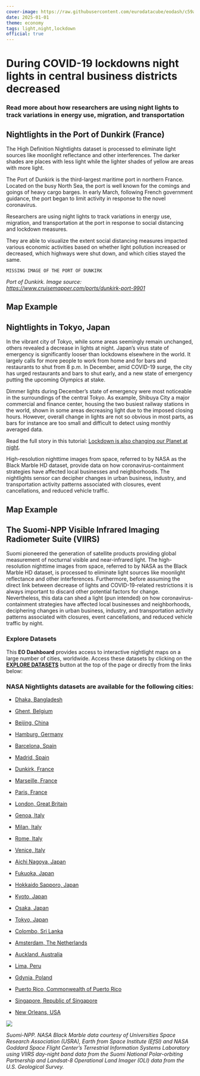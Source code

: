 ```yaml
---
cover-image: https://raw.githubusercontent.com/eurodatacube/eodash/c59adc7d580c6ced1f85a44c5bdd18bf94b3c9ee/app/public/data/story-images/13-nightlights.jpg
date: 2025-01-01
theme: economy
tags: light,night,lockdown
official: true
---
```


# During COVID-19 lockdowns night lights in central business districts decreased <!--{ as="img" mode="hero" src="https://raw.githubusercontent.com/eurodatacube/eodash/c59adc7d580c6ced1f85a44c5bdd18bf94b3c9ee/app/public/data/story-images/13-nightlights.jpg" }-->
### Read more about how researchers are using night lights to track variations in energy use, migration, and transportation <!--{ style="font-size:1.5rem;opacity:0.7;margin-top:1rem;" }-->

## Nightlights in the Port of Dunkirk (France)
 
The High Definition Nightlights dataset is processed to eliminate light sources like moonlight reflectance and other interferences. The darker shades are places with less light while the lighter shades of yellow are areas with more light.

The Port of Dunkirk is the third-largest maritime port in northern France. Located on the busy North Sea, the port is well known for the comings and goings of heavy cargo barges. In early March, following French government guidance, the port began to limit activity in response to the novel coronavirus.

Researchers are using night lights to track variations in energy use, migration, and transportation at the port in response to social distancing and lockdown measures.

They are able to visualize the extent social distancing measures impacted various economic activities based on whether light pollution increased or decreased, which highways were shut down, and which cities stayed the same.

    MISSING IMAGE OF THE PORT OF DUNKIRK

*Port of Dunkirk. Image source: <https://www.cruisemapper.com/ports/dunkirk-port-9901>*

## Map Example <!--{as="eox-map" style="width: 100%; height: 500px;" layers='[{"type":"Tile","properties":{"id":"Overlay labels"},"source":{"type":"XYZ","urls":["//s2maps-tiles.eu/wmts/1.0.0/overlay_base_bright_3857/default/g/{z}/{y}/{x}.jpg"]}},{"type":"Tile","properties":{"id":"nightlights-2022-03-01T00:00:00Z"},"source":{"type":"XYZ","urls":["https://openveda.cloud/api/raster/cog/tiles/WebMercatorQuad/{z}/{x}/{y}?resampling_method=nearest&bidx=1&colormap_name=inferno&rescale=0,255&url=s3://veda-data-store/nightlights-hd-monthly/finalBMHD_ScaledDunkirk_202203.tif"]}},{"type":"Tile","properties":{"id":"Terrain light"},"source":{"type":"XYZ","urls":["//s2maps-tiles.eu/wmts/1.0.0/terrain-light_3857/default/g/{z}/{y}/{x}.jpg"]}}]' zoom="11.18238776778081" center=[2.3125063121984724,51.015780452383126] }-->

## Nightlights in Tokyo, Japan

In the vibrant city of Tokyo, while some areas seemingly remain unchanged, others revealed a decrease in lights at night. Japan’s virus state of emergency is significantly looser than lockdowns elsewhere in the world. It largely calls for more people to work from home and for bars and restaurants to shut from 8 p.m. In December, amid COVID-19 surge, the city has urged restaurants and bars to shut early, and a new state of emergency putting the upcoming Olympics at stake.

Dimmer lights during December’s state of emergency were most noticeable in the surroundings of the central Tokyo. As example, Shibuya City a major commercial and finance center, housing the two busiest railway stations in the world, shown in some areas decreasing light due to the imposed closing hours. However, overall change in lights are not so obvious in most parts, as bars for instance are too small and difficult to detect using monthly averaged data.

Read the full story in this tutorial: [Lockdown is also changing our Planet at night](https://medium.com/euro-data-cube/lockdown-is-also-changing-our-planet-at-night-520deffec252).

High-resolution nighttime images from space, referred to by NASA as the Black Marble HD dataset, provide data on how coronavirus-containment strategies have affected local businesses and neighborhoods. The nightlights sensor can decipher changes in urban business, industry, and transportation activity patterns associated with closures, event cancellations, and reduced vehicle traffic.

## Map Example <!--{as="eox-map" style="width: 100%; height: 500px;" layers='[{"type":"Tile","properties":{"id":"Overlay labels"},"source":{"type":"XYZ","urls":["//s2maps-tiles.eu/wmts/1.0.0/overlay_base_bright_3857/default/g/{z}/{y}/{x}.jpg"]}},{"type":"Tile","properties":{"id":"nightlights-2022-03-01T00:00:00Z"},"source":{"type":"XYZ","urls":["https://openveda.cloud/api/raster/cog/tiles/WebMercatorQuad/{z}/{x}/{y}?resampling_method=nearest&bidx=1&colormap_name=inferno&rescale=0,255&url=s3://veda-data-store/nightlights-hd-monthly/finalBMHD_ScaledTokyo-23Wards_202203.tif"]}},{"type":"Tile","properties":{"id":"Terrain light"},"source":{"type":"XYZ","urls":["//s2maps-tiles.eu/wmts/1.0.0/terrain-light_3857/default/g/{z}/{y}/{x}.jpg"]}}]' zoom="13.925400344493246" center=[139.74557556451532,35.68584873272013] }-->

## The Suomi-NPP Visible Infrared Imaging Radiometer Suite (VIIRS)

 Suomi pioneered the generation of satellite products providing global measurement of nocturnal visible and near-infrared light. The high-resolution nighttime images from space, referred to by NASA as the Black Marble HD dataset, is processed to eliminate light sources like moonlight reflectance and other interferences. Furthermore, before assuming the direct link between decrease of lights and COVID-19-related restrictions it is always important to discard other potential factors for change. Nevertheless, this data can shed a light (pun intended) on how coronavirus-containment strategies have affected local businesses and neighborhoods, deciphering changes in urban business, industry, and transportation activity patterns associated with closures, event cancellations, and reduced vehicle traffic by night.
 
 ### Explore Datasets
 
 This **EO Dashboard** provides access to interactive nightlight maps on a large number of cities, worldwide. Access these datasets by clicking on the [**EXPLORE DATASETS**](https://eodashboard.org/explore) button at the top of the page or directly from the links below:

### NASA Nightlights datasets are available for the following cities:

*   [Dhaka, Bangladesh](https://eodashboard.org/explore?indicator=N5&poi=BD01-N5)
    
*   [Ghent, Belgium](https://eodashboard.org/explore?indicator=N5&poi=BE01-N5)
    
*   [Beijing, China](https://eodashboard.org/explore?indicator=N5&poi=CN01-N5)
    
*   [Hamburg, Germany](https://eodashboard.org/explore?indicator=N5&poi=DE01-N5)
    
*   [Barcelona, Spain](https://eodashboard.org/explore?indicator=N5&poi=ES02-N5)
    
*   [Madrid, Spain](https://eodashboard.org/explore?indicator=N5&poi=ES01-N5)
    
*   [Dunkirk, France](https://eodashboard.org/explore?indicator=N5&poi=FR03-N5)
    
*   [Marseille, France](https://eodashboard.org/explore?indicator=N5&poi=FR02-N5)
    
*   [Paris, France](https://eodashboard.org/explore?indicator=N5&poi=FR01-N5)
    
*   [London, Great Britain](https://eodashboard.org/explore?indicator=N5&poi=GB01-N5)
    
*   [Genoa, Italy](https://eodashboard.org/explore?indicator=N5&poi=IT03-N5)
    
*   [Milan, Italy](https://eodashboard.org/explore?indicator=N5&poi=IT02-N5)
    
*   [Rome, Italy](https://eodashboard.org/explore?indicator=N5&poi=IT02-N5)
    
*   [Venice, Italy](https://eodashboard.org/explore?indicator=N5&poi=IT01-N5)
    
*   [Aichi Nagoya, Japan](https://eodashboard.org/explore?indicator=N5&poi=JP06-N5)
    
*   [Fukuoka, Japan](https://eodashboard.org/explore?indicator=N5&poi=JP05-N5)
    
*   [Hokkaido Sapporo, Japan](https://eodashboard.org/explore?indicator=N5&poi=JP04-N5)
    
*   [Kyoto, Japan](https://eodashboard.org/explore?indicator=N5&poi=JP03-N5)
    
*   [Osaka, Japan](https://eodashboard.org/explore?indicator=N5&poi=JP02-N5)
    
*   [Tokyo, Japan](https://eodashboard.org/explore?indicator=N5&poi=JP01-N5)
    
*   [Colombo, Sri Lanka](https://eodashboard.org/explore?indicator=N5&poi=LK01-N5)
    
*   [Amsterdam, The Netherlands](https://eodashboard.org/explore?indicator=N5&poi=NL01-N5)
    
*   [Auckland, Australia](https://eodashboard.org/explore?indicator=N5&poi=NZ01-N5)
    
*   [Lima, Peru](https://eodashboard.org/explore?indicator=N5&poi=PE01-N5)
    
*   [Gdynia, Poland](https://eodashboard.org/explore?indicator=N5&poi=PL01-N5)
    
*   [Puerto Rico, Commonwealth of Puerto Rico](https://eodashboard.org/explore?indicator=N5&poi=PR01-N5)
    
*   [Singapore, Republic of Singapore](https://eodashboard.org/explore?indicator=N5&poi=SG01-N5)
    
*   [New Orleans, USA](https://eodashboard.org/explore?indicator=N5&poi=US02-N5)


![](https://placehold.co/600x400)


*Suomi-NPP. NASA Black Marble data courtesy of Universities Space Research Association (USRA), Earth from Space Institute (EfSI) and NASA Goddard Space Flight Center’s Terrestrial Information Systems Laboratory using VIIRS day-night band data from the Suomi National Polar-orbiting Partnership and Landsat-8 Operational Land Imager (OLI) data from the U.S. Geological Survey.*
